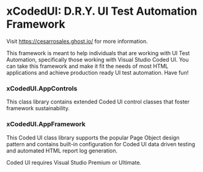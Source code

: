 # xCodedUI: D.R.Y. UI Test Automation Framework
Visit https://cesarrosales.ghost.io/ for more information.

This framework is meant to help individuals that are working with UI Test Automation, specifically those working with Visual Studio Coded UI. You can take this framework and make it fit the needs of most HTML applications and achieve production ready UI test automation. Have fun!


### xCodedUI.AppControls
This class library contains extended Coded UI control classes that foster framework sustainability.

### xCodedUI.AppFramework
This Coded UI class library supports the popular Page Object design pattern and contains built-in configuration for Coded UI data driven testing and automated HTML report log generation. 


Coded UI requires Visual Studio Premium or Ultimate.
